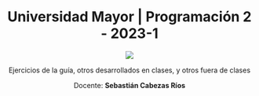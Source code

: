 <h1 align="center">Universidad Mayor | Programación 2 - 2023-1</h1>
<p align="center"><img src="https://www.mshowto.org/images/articles/2021/03/csharplogo.jpg"></p>
<p align="center">Ejercicios de la guía, otros desarrollados en clases, y otros fuera de clases</p>
<p align="center">Docente: <b>Sebastián Cabezas Ríos</b></p>
